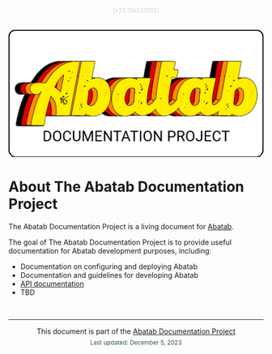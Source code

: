 <!-- This header should be at the top of every Abatab Documentation Project page -->
<div align="center">
<sub style="color:LightGray;">
[v23.12b231205]
</sub>
<br>
<br>

![](.github/resources/images/logos/abatab-documentation-project-logo.png)

</div>

# About The Abatab Documentation Project

The Abatab Documentation Project is a living document for [Abatab](https://github.com/spectrum-health-systems/Abatab).

The goal of The Abatab Documentation Project is to provide useful documentation for Abatab development purposes, including:

- Documentation on configuring and deploying Abatab
- Documentation and guidelines for developing Abatab
- [API documentation](https://spectrum-health-systems.github.io/Abatab/)
- TBD

<br>

<!-- This footer should be at the bottom of every Abatab Documentation Project page -->
***

<div align="center">

This document is part of the
[Abatab Documentation Project](/README.md)<br>
<sub style="color:DarkSlateGrey;">
		Last updated: December 5, 2023
</sub>
</div>
